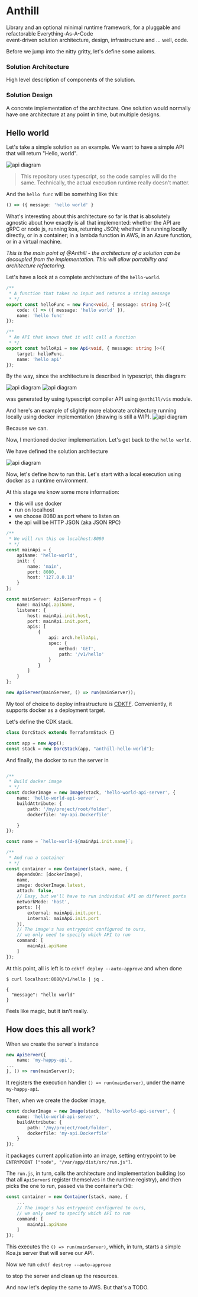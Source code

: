 # Anthill

Library and an optional minimal runtime framework, for 
a pluggable and refactorable Everything-As-A-Code  
event-driven solution architecture, design, infrastructure 
and ... well, code.

Before we jump into the nitty gritty, let's define some axioms.

### Solution Architecture
High level description of components of the solution.

### Solution Design
A concrete implementation of the architecture. One solution would
normally have one architecture at any point in time, but multiple 
designs.

## Hello world

Let's take a simple solution as an example. We want to have
a simple API that will return "Hello, world".

![api diagram](./modules/demos/hello-world/hello-arch.svg)

> This repository uses typescript, so the code samples will do the same. Technically, the actual execution runtime really doesn't matter.

And the `hello func` will be something like this:
```typescript
() => ({ message: 'hello world' }
```

What's interesting about this architecture so far is that is absolutely agnostic about how exactly is all that implemented: whether the API are gRPC or node js, running koa, returning JSON; whether it's running locally directly, or in a container; in a lambda function in AWS, in an Azure function, or in a virtual machine.

_This is the main point of @Anthill - the architecture of a solution can be decoupled from the implementation. This will allow portability and architecture refactoring._

Let's have a look at a complete architecture of the `hello-world`.

```typescript
/**
 * A function that takes no input and returns a string message
 * */
export const helloFunc = new Func<void, { message: string }>({
    code: () => ({ message: 'hello world' }),
    name: 'hello func'
});

/**
 * An API that knows that it will call a function
 * */
export const helloApi = new Api<void, { message: string }>({
    target: helloFunc,
    name: 'hello api'
});

```

By the way, since the architecture is described in typescript, this diagram: 

![api diagram](./modules/demos/hello-world/hello-arch.svg)
![api diagram](./modules/demos/hello-world/hello.svg)

was generated by using typescript compiler API using `@anthill/vis` module. 

And here's an example of slightly more elaborate architecture running locally using docker implementation (drawing is still a WIP).
![api diagram](./modules/demos/dorc/dorc.svg)

Because we can.

Now, I mentioned docker implementation. Let's get back to the `hello world`.

We have defined the solution architecture

![api diagram](./modules/demos/hello-world/hello-arch.svg)

Now, let's define how to run this. Let's start with a 
local execution using docker as a runtime environment.

At this stage we know some more information:
- this will use docker
- run on localhost
- we choose 8080 as port where to listen on
- the api will be HTTP JSON (aka JSON RPC)

```typescript
/**
 * We will run this on localhost:8080
 * */
const mainApi = {
    apiName: 'hello-world',
    init: {
        name: 'main',
        port: 8080,
        host: '127.0.0.10'
    }
};

const mainServer: ApiServerProps = {
    name: mainApi.apiName,
    listener: {
        host: mainApi.init.host,
        port: mainApi.init.port,
        apis: [
            {
                api: arch.helloApi,
                spec: {
                    method: 'GET',
                    path: '/v1/hello'
                }
            }
        ]
    }
};

new ApiServer(mainServer, () => run(mainServer));
```

My tool of choice to deploy infrastructure is [CDKTF](https://www.terraform.io/cdktf). Conveniently, it supports docker as a deployment target.

Let's define the CDK stack.

```typescript
class DorcStack extends TerraformStack {}

const app = new App();
const stack = new DorcStack(app, "anthill-hello-world");
```

And finally, the docker to run the server in
```typescript

/**
 * Build docker image
 * */
const dockerImage = new Image(stack, 'hello-world-api-server', {
    name: 'hello-world-api-server',
    buildAttribute: {
        path: '/my/project/root/folder',
        dockerfile: 'my-api.Dockerfile'

    }
});

const name = `hello-world-${mainApi.init.name}`;

/**
 * And run a container
 * */
const container = new Container(stack, name, {
    dependsOn: [dockerImage],
    name,
    image: dockerImage.latest,
    attach: false,
    // Easy, but we'll have to run individual API on different ports 
    networkMode: 'host',
    ports: [{
        external: mainApi.init.port,
        internal: mainApi.init.port
    }],
    // The image's has entrypoint configured to ours, 
    // we only need to specify which API to run
    command: [
        mainApi.apiName
    ]
});
```

At this point, all is left is to `cdktf deploy --auto-approve` and when done

```shell
$ curl localhost:8080/v1/hello | jq .

{
  "message": "hello world"
}
```

Feels like magic, but it isn't really. 

## How does this all work?

When we create the server's instance
```typescript
new ApiServer({
    name: 'my-happy-api',
...
}, () => run(mainServer));
```

It registers the execution handler `() => run(mainServer)`, under the name `my-happy-api`.

Then, when we create the docker image,
```typescript
const dockerImage = new Image(stack, 'hello-world-api-server', {
    name: 'hello-world-api-server',
    buildAttribute: {
        path: '/my/project/root/folder',
        dockerfile: 'my-api.Dockerfile'
    }
});
```

it packages current application into an image, setting entrypoint to be `ENTRYPOINT ["node", "/var/app/dist/src/run.js"]`.

The `run.js`, in turn, calls the architecture and implementation building (so that all `ApiServer`s register themselves in the runtime registry), and then picks the one to run, passed via the container's `CMD`:
```typescript
const container = new Container(stack, name, {
    ...
    // The image's has entrypoint configured to ours, 
    // we only need to specify which API to run
    command: [
        mainApi.apiName
    ]
});
```

This executes the `() => run(mainServer)`, which, in turn,
starts a simple Koa.js server that will serve our API.

Now we run
`cdktf destroy --auto-approve`

to stop the server and clean up the resources.

And now let's deploy the same to AWS. But that's a TODO.